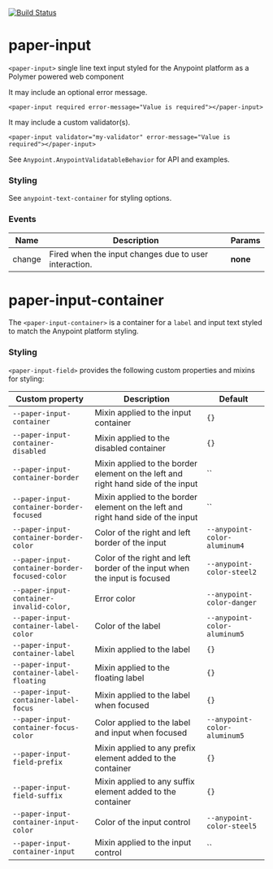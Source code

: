 [![Build Status](https://travis-ci.org/advanced-rest-client/paper-input.svg?branch=stage)](https://travis-ci.org/advanced-rest-client/paper-input)  

# paper-input

`<paper-input>` single line text input styled for the Anypoint platform as a Polymer
powered web component

It may include an optional error message.
```
<paper-input required error-message="Value is required"></paper-input>
```

It may include a custom validator(s).
```
<paper-input validator="my-validator" error-message="Value is required"></paper-input>
```
See `Anypoint.AnypointValidatableBehavior` for API and examples.

### Styling

See `anypoint-text-container` for styling options.



### Events
| Name | Description | Params |
| --- | --- | --- |
| change | Fired when the input changes due to user interaction. | __none__ |
# paper-input-container


The `<paper-input-container>` is a container for a `label` and input text styled to match the
Anypoint platform styling.

### Styling

`<paper-input-field>` provides the following custom properties and mixins for styling:

Custom property | Description | Default
----------------|-------------|----------
`--paper-input-container` | Mixin applied to the input container | `{}`
`--paper-input-container-disabled` | Mixin applied to the disabled container | `{}`
`--paper-input-container-border` | Mixin applied to the border element on the left and right hand side of the input | ``
`--paper-input-container-border-focused` | Mixin applied to the border element on the left and right hand side of the input | ``
`--paper-input-container-border-color` | Color of the right and left border of the input | `--anypoint-color-aluminum4`
`--paper-input-container-border-focused-color` | Color of the right and left border of the input when the input is focused | `--anypoint-color-steel2`
`--paper-input-container-invalid-color,` | Error color | `--anypoint-color-danger`
`--paper-input-container-label-color` | Color of the label | `--anypoint-color-aluminum5`
`--paper-input-container-label` | Mixin applied to the label | `{}`
`--paper-input-container-label-floating` | Mixin applied to the floating label | `{}`
`--paper-input-container-label-focus` | Mixin applied to the label when focused | `{}`
`--paper-input-container-focus-color` | Color applied to the label and input when focused | `--anypoint-color-aluminum5`
`--paper-input-field-prefix` | Mixin applied to any prefix element added to the container | `{}`
`--paper-input-field-suffix` | Mixin applied to any suffix element added to the container | `{}`
`--paper-input-container-input-color` | Color of the input control | `--anypoint-color-steel5`
`--paper-input-container-input` | Mixin applied to the input control | ``

